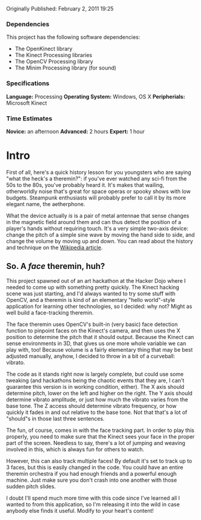 Originally Published: February 2, 2011 19:25

### Dependencies
This project has the following software dependencies:
* The OpenKinect library
* The Kinect Processing libraries
* The OpenCV Processing library
* The Minim Processing library (for sound)

### Specifications
**Language:** Processing
**Operating System:** Windows, OS X
**Peripherials:** Microsoft Kinect

### Time Estimates
**Novice:** an afternoon
**Advanced:** 2 hours
**Expert:** 1 hour

# Intro
First of all, here's a quick history lesson for you youngsters who are saying "what the heck's a theremin?": if you've ever watched any sci-fi from the 50s to the 80s, you've probably heard it. It's makes that wailing, otherworldly noise that's great for space operas or spooky shows with low budgets. Steampunk enthusiasts will probably prefer to call it by its more elegant name, the aetherphone.

What the device actually *is* is a pair of metal antennae that sense changes in the magnetic field around them and can thus detect the position of a player's hands without requiring touch. It's a very simple two-axis device: change the pitch of a simple sine wave by moving the hand side to side, and change the volume by moving up and down. You can read about the history and technique on the [Wikipedia article](http://en.wikipedia.org/wiki/Theremin).

## So. A *face* theremin, huh?
This project spawned out of an art hackathon at the Hacker Dojo where I needed to come up with something pretty quickly. The Kinect hacking scene was just starting, and I'd always wanted to try some stuff with OpenCV, and a theremin is kind of an elementary "hello world"-style application for learning other technologies, so I decided: why not? Might as well build a face-tracking theremin.

The face theremin uses OpenCV's built-in (very basic) face detection function to pinpoint faces on the Kinect's camera, and then uses the X position to determine the pitch that it should output. Because the Kinect can sense environments in 3D, that gives us one more whole variable we can play with, too! Because volume is a fairly elementary thing that may be best adjusted manually, anyhow, I decided to throw in a bit of a curveball: vibrato.

The code as it stands right now is largely complete, but could use some tweaking (and hackathons being the chaotic events that they are, I can't guarantee this version is in working condition, either). The X axis should determine pitch, lower on the left and higher on the right. The Y axis should determine vibrato amplitude, or just how much the vibrato varies from the base tone. The Z access should determine vibrato frequency, or how quickly it fades in and out relative to the base tone. Not that that's a lot of "should"s in those last three sentences.

The fun, of course, comes in with the face tracking part. In order to play this properly, you need to make sure that the Kinect sees your face in the proper part of the screen. Needless to say, there's a lot of jumping and weaving involved in this, which is always fun for others to watch.

However, this can also track multiple faces! By default it's set to track up to 3 faces, but this is easily changed in the code. You could have an entire theremin orchestra if you had enough friends and a powerful enough machine. Just make sure you don't crash into one another with those sudden pitch slides.

I doubt I'll spend much more time with this code since I've learned all I wanted to from this application, so I'm releasing it into the wild in case anybody else finds it useful. Modify to your heart's content!